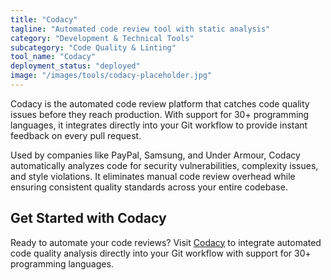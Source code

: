 ```yaml
---
title: "Codacy"
tagline: "Automated code review tool with static analysis"
category: "Development & Technical Tools"
subcategory: "Code Quality & Linting"
tool_name: "Codacy"
deployment_status: "deployed"
image: "/images/tools/codacy-placeholder.jpg"
---
```

Codacy is the automated code review platform that catches code quality issues before they reach production. With support for 30+ programming languages, it integrates directly into your Git workflow to provide instant feedback on every pull request.

Used by companies like PayPal, Samsung, and Under Armour, Codacy automatically analyzes code for security vulnerabilities, complexity issues, and style violations. It eliminates manual code review overhead while ensuring consistent quality standards across your entire codebase.

## Get Started with Codacy

Ready to automate your code reviews? Visit [Codacy](https://www.codacy.com) to integrate automated code quality analysis directly into your Git workflow with support for 30+ programming languages.
